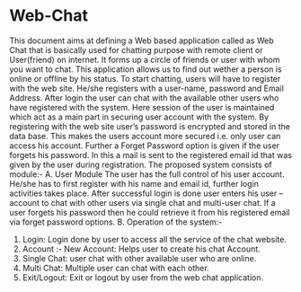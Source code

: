 # Web-Chat
This document aims at defining a Web based application called as Web Chat that is basically used for chatting purpose with remote client or User(friend) on internet. It forms up a circle of friends or user with whom you want to chat. This application allows us to find out wether a person is online or offline by his status. To start chatting, users will have to register with the web site. He/she registers with a user-name, password and Email Address.
                    After login the user can chat with the available other users who have registered with the system. Here session of the user is maintained which act as a main part in securing user account with the system. By registering with the web site user’s password is encrypted and stored in the data base. This makes the users account more secured i.e. only user can access his account. Further a Forget Password option is given if the user forgets his password. In this a mail is sent to the registered email id that was given by the user during registration. 
The proposed system consists of module:-
A. User Module 
The user has the full control of his user account. He/she has to first register with his name and email id, further login activities takes place. After successful login is done user enters his user – account to chat with other users via single chat and multi-user chat. If a user forgets his password then he could retrieve it from his registered email via forget password options.
B. Operation of the system:-
1.	Login: Login done by user to access all the service of the chat website.
2.	Account :- New Account: Helps user to create his chat Account.
3.	Single Chat: user chat with other available user who are online.
4.	Multi Chat: Multiple user can chat with each other.
5.	Exit/Logout: Exit or logout by user from the web chat application. 
